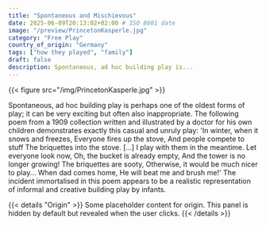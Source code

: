 ```yaml
---
title: "Spontaneous and Mischievous"
date: 2025-06-09T20:13:02+02:00 # ISO 8601 date
image: "/preview/PrincetonKasperle.jpg"
category: "Free Play"
country_of_origin: "Germany"
tags: ["how they played", "family"]
draft: false
description: Spontaneous, ad hoc building play is...
---
```


{{< figure src="/img/PrincetonKasperle.jpg" >}}

Spontaneous, ad hoc building play is perhaps one of the oldest forms of play; it can be very exciting but often also inappropriate. The following poem from a 1909 collection written and illustrated by a doctor for his own children demonstrates exactly this casual and unruly play:
'In winter, when it snows and freezes,
Everyone fires up the stove,
And people compete to stuff
The briquettes into the stove.
[…]
I play with them in the meantime.
Let everyone look now,
Oh, the bucket is already empty,
And the tower is no longer growing!
The briquettes are sooty, 
Otherwise, it would be much nicer to play...
When dad comes home,
He will beat me and brush me!'
The incident immortalised in this poem appears to be a realistic representation of informal and creative building play by infants.


{{< details "Origin" >}}
Some placeholder content for origin. This panel is hidden by default but revealed when the user clicks.
{{< /details >}}

